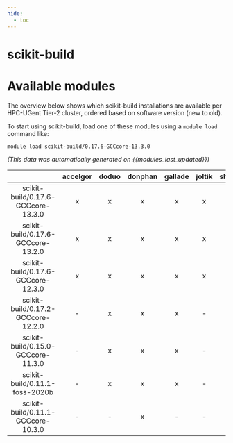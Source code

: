 ```yaml
---
hide:
  - toc
---
```


scikit-build
============

# Available modules


The overview below shows which scikit-build installations are available per HPC-UGent Tier-2 cluster, ordered based on software version (new to old).

To start using scikit-build, load one of these modules using a `module load` command like:

```shell
module load scikit-build/0.17.6-GCCcore-13.3.0
```

*(This data was automatically generated on {{modules_last_updated}})*  

| |accelgor|doduo|donphan|gallade|joltik|shinx|skitty|
| :---: | :---: | :---: | :---: | :---: | :---: | :---: | :---: |
|scikit-build/0.17.6-GCCcore-13.3.0|x|x|x|x|x|x|x|
|scikit-build/0.17.6-GCCcore-13.2.0|x|x|x|x|x|x|x|
|scikit-build/0.17.6-GCCcore-12.3.0|x|x|x|x|x|x|x|
|scikit-build/0.17.2-GCCcore-12.2.0|-|x|x|x|-|-|-|
|scikit-build/0.15.0-GCCcore-11.3.0|-|x|x|x|-|-|-|
|scikit-build/0.11.1-foss-2020b|-|x|x|x|-|-|-|
|scikit-build/0.11.1-GCCcore-10.3.0|-|-|x|-|-|-|-|
